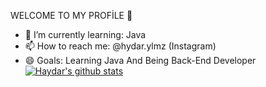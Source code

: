 WELCOME TO MY PROFİLE 👋

- 🌱 I’m currently learning: Java 
- 📫 How to reach me: @hydar.ylmz (Instagram)
- 😄 Goals: Learning Java And Being Back-End Developer
[![Haydar's github stats](https://github-readme-stats.vercel.app/api?username=haydarylmz&count_private=true&show_icons=true&theme=radical&hide_rank=false)](https://github.com/anuraghazra/github-readme-stats)
